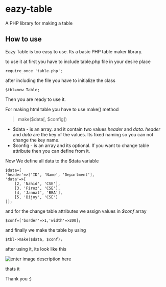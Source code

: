 eazy-table
==========

A PHP library for making a table

How to use
--------------

Eazy Table is too easy to use. Its a basic PHP table maker library.

to use it at first you have to include table.php file in your desire place

    require_once 'table.php';

after including the file you have to initialize the class 

    $tbl=new Table;

Then you are ready to use it.

For making html table you have to use make() method 

> make($data[, $config])
> 

 - $data - is an array. and it contain two values *header* and *data*. *header* and *data* are the key of the values. Its fixed naming so you can not change the key name.
 - $config - is an array and its optional. If you want to change table attribute then you can define from it.

Now We define all data to the $data variable

    $data=[
	'header'=>['ID', 'Name', 'Department'],
	'data'=>[
		[2, 'Nahid', 'CSE'],
		[3, 'Firoz', 'CSE'],
		[4, 'Jannat', 'BBA'],
		[5, 'Bijoy', 'CSE']
	]];

and for the change table attributes we assign values in *$conf* array

    $conf=['border'=>1,'width'=>200];

and finally we make the table by using

    $tbl->make($data, $conf);



after using it, its look like this


![enter image description here](https://scontent-a-lax.xx.fbcdn.net/hphotos-xfp1/v/t1.0-9/1507741_785972954814983_3551661455207462961_n.jpg?oh=addd23c0353e5f94768fe399aeae503e&oe=554F2182)


thats it 

Thank you :)